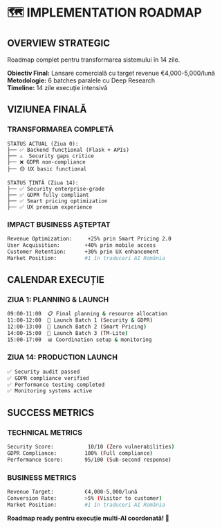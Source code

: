 # 🗺️ IMPLEMENTATION ROADMAP

## OVERVIEW STRATEGIC
Roadmap complet pentru transformarea sistemului în 14 zile.

**Obiectiv Final:** Lansare comercială cu target revenue €4,000-5,000/lună  
**Metodologie:** 6 batches paralele cu Deep Research  
**Timeline:** 14 zile execuție intensivă  

## VIZIUNEA FINALĂ

### TRANSFORMAREA COMPLETĂ
```
STATUS ACTUAL (Ziua 0):
├── ✅ Backend funcțional (Flask + APIs)
├── ⚠️  Security gaps critice
├── ❌ GDPR non-compliance  
├── 🟡 UX basic functional

STATUS ȚINTĂ (Ziua 14):
├── ✅ Security enterprise-grade
├── ✅ GDPR fully compliant
├── ✅ Smart pricing optimization
├── ✅ UX premium experience
```

### IMPACT BUSINESS AȘTEPTAT
```bash
Revenue Optimization:     +25% prin Smart Pricing 2.0
User Acquisition:        +40% prin mobile access
Customer Retention:      +30% prin UX enhancement
Market Position:         #1 în traduceri AI România
```

## CALENDAR EXECUȚIE

### ZIUA 1: PLANNING & LAUNCH
```bash
09:00-11:00  📋 Final planning & resource allocation
11:00-12:00  🚀 Launch Batch 1 (Security & GDPR)
12:00-13:00  🚀 Launch Batch 2 (Smart Pricing)  
14:00-15:00  🚀 Launch Batch 3 (TM-Lite)
15:00-17:00  📊 Coordination setup & monitoring
```

### ZIUA 14: PRODUCTION LAUNCH
```bash
✅ Security audit passed
✅ GDPR compliance verified
✅ Performance testing completed
✅ Monitoring systems active
```

## SUCCESS METRICS

### TECHNICAL METRICS
```bash
Security Score:           10/10 (Zero vulnerabilities)
GDPR Compliance:         100% (Full compliance)
Performance Score:       95/100 (Sub-second response)
```

### BUSINESS METRICS
```bash
Revenue Target:          €4,000-5,000/lună
Conversion Rate:         >5% (Visitor to customer)
Market Position:         #1 în traduceri AI România
```

**Roadmap ready pentru execuție multi-AI coordonată! 🚀**